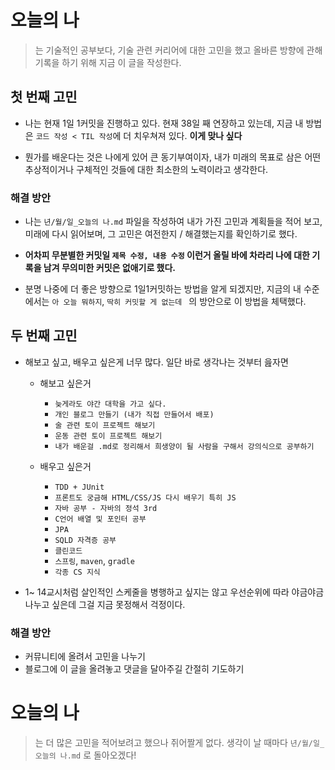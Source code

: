 # 오늘의 나

> 는 기술적인 공부보다, 기술 관련 커리어에 대한 고민을 했고 올바른 방향에 관해 기록을 하기 위해 지금 이 글을 작성한다.



## 첫 번째 고민

* 나는 현재 1일 1커밋을 진행하고 있다. 현재 38일 째 연장하고 있는데, 지금 내 방법은 `코드 작성 < TIL 작성`에 더 치우쳐져 있다. **이게 맞나 싶다**

* 뭔가를 배운다는 것은 나에게 있어 큰 동기부여이자, 내가 미래의 목표로 삼은 어떤 추상적이거나 구체적인 것들에 대한 최소한의 노력이라고 생각한다.

  

### 해결 방안

* 나는 `년/월/일_오늘의 나.md` 파일을 작성하여 내가 가진 고민과 계획들을 적어 보고, 미래에 다시 읽어보며, 그 고민은 여전한지 / 해결했는지를 확인하기로 했다.

* **어차피 무분별한 커밋일 `제목 수정, 내용 수정` 이런거 올릴 바에 차라리 나에 대한 기록을 남겨 무의미한 커밋은 없애기로 했다.**

* 분명 나중에 더 좋은 방향으로 1일1커밋하는 방법을 알게 되겠지만, 지금의 내 수준에서는 `아 오늘 뭐하지`, `딱히 커밋할 게 없는데 ` 의 방안으로 이 방법을 체택했다.



  

## 두 번째 고민

* 해보고 싶고, 배우고 싶은게 너무 많다. 일단 바로 생각나는 것부터 읊자면

  * 해보고 싶은거

    * `늦게라도 야간 대학을 가고 싶다.`
    * `개인 블로그 만들기 (내가 직접 만들어서 배포)`
    * `술 관련 토이 프로젝트 해보기`
    * `운동 관련 토이 프로젝트 해보기`
    * `내가 배운걸 .md로 정리해서 희생양이 될 사람을 구해서 강의식으로 공부하기`

  * 배우고 싶은거

    * `TDD + JUnit`
    * `프론트도 궁금해 HTML/CSS/JS 다시 배우기 특히 JS`
    * `자바 공부 - 자바의 정석 3rd`
    * `C언어 배열 및 포인터 공부`
    * `JPA`
    * `SQLD 자격증 공부`
    * `클린코드`
    * `스프링`, `maven`, `gradle`
    * `각종 CS 지식`

      

* 1~ 14교시처럼 살인적인 스케줄을 병행하고 싶지는 않고 우선순위에 따라 야금야금 나누고 싶은데 그걸 지금 못정해서 걱정이다.

  

### 해결 방안

* 커뮤니티에 올려서 고민을 나누기
* 블로그에 이 글을 올려놓고 댓글을 달아주길 간절히 기도하기



# 오늘의 나

> 는 더 많은 고민을 적어보려고 했으나 쥐어짤게 없다. 생각이 날 때마다 `년/월/일_오늘의 나.md` 로 돌아오겠다!
